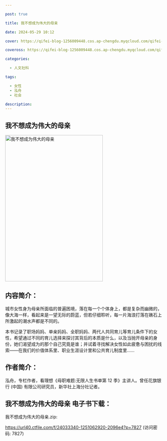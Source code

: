 ```yaml
---

post: true

title: 我不想成为伟大的母亲

date: 2024-05-29 10:12

cover: https://qifei-blog-1256009448.cos.ap-chengdu.myqcloud.com/qifei-blog/65bb4d09871b83018a0c6319.jpg

coveross: https://qifei-blog-1256009448.cos.ap-chengdu.myqcloud.com/qifei-blog/65bb4d09871b83018a0c6319.jpg

categories:

  - 人文社科

tags:

  - 女性
  - 泓舟
  - 社会

description:
---
```




## 我不想成为伟大的母亲
<img alt="我不想成为伟大的母亲 " class="aligncenter loaded" data-was-processed="true" decoding="async" fetchpriority="high" height="471" src="https://qifei-blog-1256009448.cos.ap-chengdu.myqcloud.com/qifei-blog/65bb4d09871b83018a0c6319.jpg " style="cursor: zoom-in;" width="314"/>

## 内容简介：

城市女性身为母亲所面临的普遍困境，落在每一个个体身上，都是复杂而幽微的，像大海一样，看起来是一望无际的蔚蓝，但若仔细聆听，每一片海浪打落在礁石上所激起的潮水声都是不同的。

本书记录了职场妈妈、单亲妈妈、全职妈妈、两代人共同育儿等育儿条件下的女性，希望通过不同的育儿选择来探讨其背后的本质是什么，以及当抛开母亲的身份，她们渴望成为的那个自己究竟是谁；并试着寻找解决女性如此疲惫与困扰的线索——在我们的价值体系里、职业生涯设计里和公共育儿制度里……

## 作者简介：

泓舟，专栏作者，看理想《母职难题:无限人生书单第 12 季》主讲人。曾任花旗银行 (中国) 有限公司研究员，新华社上海分社记者。

## 我不想成为伟大的母亲 电子书下载：



我不想成为伟大的母亲.zip: 

https://url40.ctfile.com/f/24033340-1251062920-2096e4?p=7827 (访问密码: 7827)
